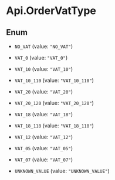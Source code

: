 # Api.OrderVatType

## Enum


* `NO_VAT` (value: `"NO_VAT"`)

* `VAT_0` (value: `"VAT_0"`)

* `VAT_10` (value: `"VAT_10"`)

* `VAT_10_110` (value: `"VAT_10_110"`)

* `VAT_20` (value: `"VAT_20"`)

* `VAT_20_120` (value: `"VAT_20_120"`)

* `VAT_18` (value: `"VAT_18"`)

* `VAT_18_118` (value: `"VAT_18_118"`)

* `VAT_12` (value: `"VAT_12"`)

* `VAT_05` (value: `"VAT_05"`)

* `VAT_07` (value: `"VAT_07"`)

* `UNKNOWN_VALUE` (value: `"UNKNOWN_VALUE"`)


